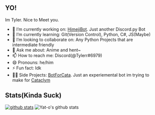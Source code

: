## YO!
Im Tyler. Nice to Meet you.

- 🔭 I’m currently working on: [HimejiBot](https://github.com/Yat-o/HimejiBot). Just another Discord.py Bot
- 🌱 I’m currently learning: Git(Version Control), Python, C#, JS(Maybe)
- 👯 I’m looking to collaborate on: Any Python Projects that are intermediate friendly
- 💬 Ask me about: Anime and hent~
- 📫 How to reach me: Discord(@Tylerr#6979)
- 😄 Pronouns: he/him
- ⚡ Fun fact: Idk
- 🔭🔭 Side Projects: [BotForCata](https://github.com/Yat-o/BotForCata). Just an experiemental bot im trying to make for [Cataclym](https://github.com/Cataclym/)


## Stats(Kinda Suck)
[![github stats](https://github-readme-stats.vercel.app/api/top-langs?username=Yat-o&count_private=true&show_icons=true&theme=radical)](https://github.com/Yat-o)
![Yat-o's github stats](https://github-readme-stats.vercel.app/api?username=Yat-o&show_icons=true&theme=radical)

